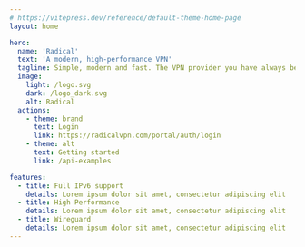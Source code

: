 ```yaml
---
# https://vitepress.dev/reference/default-theme-home-page
layout: home

hero:
  name: 'Radical'
  text: 'A modern, high-performance VPN'
  tagline: Simple, modern and fast. The VPN provider you have always been looking for.
  image:
    light: /logo.svg
    dark: /logo_dark.svg
    alt: Radical
  actions:
    - theme: brand
      text: Login
      link: https://radicalvpn.com/portal/auth/login
    - theme: alt
      text: Getting started
      link: /api-examples

features:
  - title: Full IPv6 support
    details: Lorem ipsum dolor sit amet, consectetur adipiscing elit
  - title: High Performance
    details: Lorem ipsum dolor sit amet, consectetur adipiscing elit
  - title: Wireguard
    details: Lorem ipsum dolor sit amet, consectetur adipiscing elit
---
```


<script setup>
import VpnStatus from '.vitepress/theme/components/VPNStatus.vue'
import Team from '.vitepress/theme/components/Team.vue'
</script>

<Suspense>
  <vpn-status />
</Suspense>

<team />

<style>
:root {
  --vp-home-hero-name-color: transparent;
  --vp-home-hero-name-background: -webkit-linear-gradient(120deg, #22c1c3 30%, #fdbb2d);

  --vp-home-hero-image-background-image: linear-gradient(-45deg, #22c1c3 50%, #fdbb2d 50%);
  --vp-home-hero-image-filter: blur(40px);
}

@media (min-width: 640px) {
  :root {
    --vp-home-hero-image-filter: blur(56px);
  }
}

@media (min-width: 960px) {
  :root {
    --vp-home-hero-image-filter: blur(72px);
  }
}

</style>
